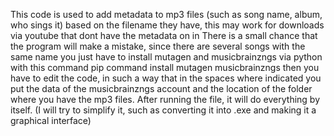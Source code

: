 This code is used to add metadata to mp3 files (such as song name, album, who sings it) based on the filename they have, this may work for downloads via youtube that dont have the metadata on in
There is a small chance that the program will make a mistake, since there are several songs with the same name
you just have to install mutagen and musicbrainzngs via python with this command
pip command install mutagen musicbrainzngs
then you have to edit the code, in such a way that in the spaces where indicated you put the data of the musicbrainzngs account and the location of the folder where you have the mp3 files. 
After running the file, it will do everything by itself.
(I will try to simplify it, such as converting it into .exe and making it a graphical interface)
